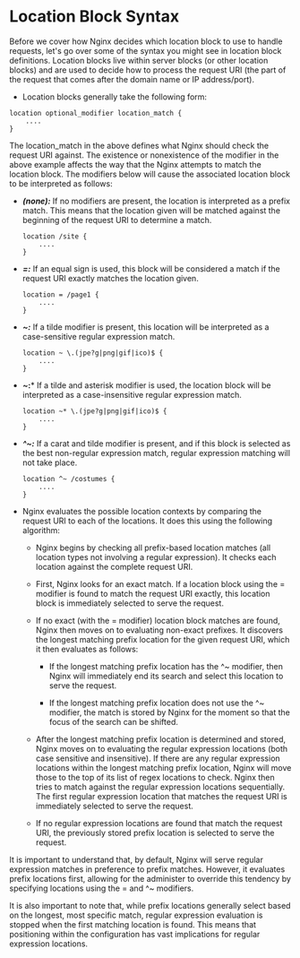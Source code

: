# Location Block Syntax

Before we cover how Nginx decides which location block to use to handle requests, let's go over some of the syntax you might see in location block definitions. Location blocks live within server blocks (or other location blocks) and are used to decide how to process the request URI (the part of the request that comes after the domain name or IP address/port).

- Location blocks generally take the following form:

```
location optional_modifier location_match {
    ....
}
```

The location_match in the above defines what Nginx should check the request URI against. The existence or nonexistence of the modifier in the above example affects the way that the Nginx attempts to match the location block. The modifiers below will cause the associated location block to be interpreted as follows:

- ***(none):*** If no modifiers are present, the location is interpreted as a prefix match. This means that the location given will be matched against the beginning of the request URI to determine a match.
	
	```
	location /site {
	    ....
	}
	```

- ***=:*** If an equal sign is used, this block will be considered a match if the request URI exactly matches the location given.

	```
	location = /page1 {
	    ....
	}
	```

- ***~:*** If a tilde modifier is present, this location will be interpreted as a case-sensitive regular expression match.

	```
	location ~ \.(jpe?g|png|gif|ico)$ {
	    ....
	}
	```

- ***~*:*** If a tilde and asterisk modifier is used, the location block will be interpreted as a case-insensitive regular expression match.

	```
	location ~* \.(jpe?g|png|gif|ico)$ {
	    ....
	}
	```

- ***^~:*** If a carat and tilde modifier is present, and if this block is selected as the best non-regular expression match, regular expression matching will not take place.

	```
	location ^~ /costumes {
	    ....
	}
	```

- Nginx evaluates the possible location contexts by comparing the request URI to each of the locations. It does this using the following algorithm:

	- Nginx begins by checking all prefix-based location matches (all location types not involving a regular expression). It checks each location against the complete request URI.

	- First, Nginx looks for an exact match. If a location block using the = modifier is found to match the request URI exactly, this location block is immediately selected to serve the request.

	- If no exact (with the = modifier) location block matches are found, Nginx then moves on to evaluating non-exact prefixes. It discovers the longest matching prefix location for the given request URI, which it then evaluates as follows:

		- If the longest matching prefix location has the ^~ modifier, then Nginx will immediately end its search and select this location to serve the request.

		- If the longest matching prefix location does not use the ^~ modifier, the match is stored by Nginx for the moment so that the focus of the search can be shifted.

	- After the longest matching prefix location is determined and stored, Nginx moves on to evaluating the regular expression locations (both case sensitive and insensitive). If there are any regular expression locations within the longest matching prefix location, Nginx will move those to the top of its list of regex locations to check. Nginx then tries to match against the regular expression locations sequentially. The first regular expression location that matches the request URI is immediately selected to serve the request.

	- If no regular expression locations are found that match the request URI, the previously stored prefix location is selected to serve the request.

It is important to understand that, by default, Nginx will serve regular expression matches in preference to prefix matches. However, it evaluates prefix locations first, allowing for the administer to override this tendency by specifying locations using the = and ^~ modifiers.

It is also important to note that, while prefix locations generally select based on the longest, most specific match, regular expression evaluation is stopped when the first matching location is found. This means that positioning within the configuration has vast implications for regular expression locations.

